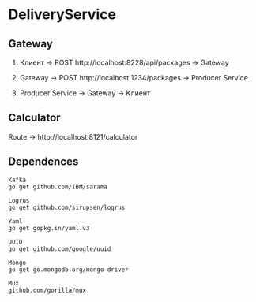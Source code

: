 # DeliveryService

## Gateway
1. Клиент -> POST http://localhost:8228/api/packages -> Gateway

2. Gateway -> POST http://localhost:1234/packages -> Producer Service

3. Producer Service -> Gateway -> Клиент

## Calculator
Route -> http://localhost:8121/calculator

## Dependences
```
Kafka
go get github.com/IBM/sarama

Logrus
go get github.com/sirupsen/logrus

Yaml
go get gopkg.in/yaml.v3

UUID
go get github.com/google/uuid

Mongo
go get go.mongodb.org/mongo-driver

Mux
github.com/gorilla/mux
```